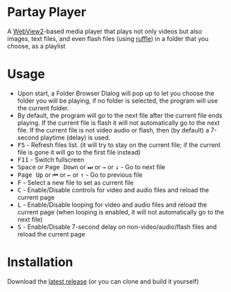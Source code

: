 # Partay Player

A [WebView2](https://developer.microsoft.com/microsoft-edge/webview2/)-based media player that plays not only videos but also images, text files, and even flash files (using [ruffle](https://ruffle.rs)) in a folder that you choose, as a playlist

# Usage

 - Upon start, a Folder Browser Dialog will pop up to let you choose the folder you will be playing, if no folder is selected, the program will use the current folder.
 - By default, the program will go to the next file after the current file ends playing. If the current file is flash it will not automatically go to the next file. If the current file is not video audio or flash, then (by default) a 7-second playtime (delay) is used.
 - <kbd>F5</kbd> - Refresh files list. (it will try to stay on the current file; if the current file is gone it will go to the first file instead)
 - <kbd>F11</kbd> - Switch fullscreen
 - <kbd>Space</kbd> or <kbd>Page Down</kbd> or <kbd>⏭</kbd> or <kbd>→</kbd> or <kbd>↓</kbd> - Go to next file
 - <kbd>Page Up</kbd> or <kbd>⏮</kbd> or <kbd>←</kbd> or <kbd>↑</kbd> - Go to previous file
 - <kbd>F</kbd> - Select a new file to set as current file
 - <kbd>C</kbd> - Enable/Disable controls for video and audio files and reload the current page
 - <kbd>L</kbd> - Enable/Disable looping for video and audio files and reload the current page (when looping is enabled, it will not automatically go to the next file)
 - <kbd>S</kbd> - Enable/Disable 7-second delay on non-video/audio/flash files and reload the current page

# Installation

Download the [latest release](https://github.com/wd357dui/Partay-Player/releases/latest/download/PartayPlayer.zip) (or you can clone and build it yourself)
